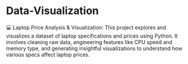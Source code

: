# Data-Visualization
💻 Laptop Price Analysis & Visualization: This project explores and visualizes a dataset of laptop specifications and prices using Python. It involves cleaning raw data, engineering features like CPU speed and memory type, and generating insightful visualizations to understand how various specs affect laptop prices.
